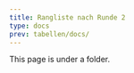 ```yaml
---
title: Rangliste nach Runde 2
type: docs
prev: tabellen/docs/
---
```


This page is under a folder.
